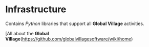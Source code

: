 # Infrastructure
Contains _Python_ libraries that support all **Global Village** activities.

[All about the **Global Village**(https://github.com/globalvillagesoftware/wiki/home)
